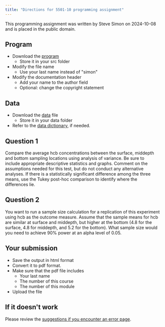 ```yaml
---
title: "Directions for 5501-10 programming assignment"
---
```


This programming assignment was written by Steve Simon on 2024-10-08 and is placed in the public domain.

## Program

-   Download the [program][tem]
    -   Store it in your src folder
-   Modify the file name
    -   Use your last name instead of "simon"
-   Modify the documentation header
    -   Add your name to the author field
    -   Optional: change the copyright statement
    
[tem]: https://github.com/pmean/classes/blob/master/general/simon-5501-08-sway.md

## Data

-   Download the [data][dat] file
    -   Store it in your data folder
-   Refer to the [data dictionary][dic], if needed.

[dat]: https://github.com/pmean/data/blob/main/files/wolf-river-pollution.txt
[dic]: https://github.com/pmean/data/blob/main/files/wolf-river-pollution.yaml
    
## Question 1

Compare the average hcb concentrations between the surface, middepth and bottom sampling locations using analysis of variance. Be sure to include appropriate descriptive statistics and graphs. Comment on the assumptions needed for this test, but do not conduct any alternative analyses. If there is a statistically significant difference among the three means, use the Tukey post-hoc comparison to identify where the differences lie.

## Question 2

You want to run a sample size calculation for a replication of this experiment using hcb as the outcome measure. Assume that the sample means for hcb are similar at surface and middepth, but higher at the bottom (4.8 for the surface, 4.8 for middepth, and 5.2 for the bottom). What sample size would you need to achieve 90% power at an alpha level of 0.05.

## Your submission

-   Save the output in html format
-   Convert it to pdf format.
-   Make sure that the pdf file includes
    -   Your last name
    -   The number of this course
    -   The number of this module
-   Upload the file

## If it doesn't work

Please review the [suggestions if you encounter an error page][sim3].

[sim3]: https://github.com/pmean/classes/blob/master/general/suggestions-if-you-encounter-an-error.md
